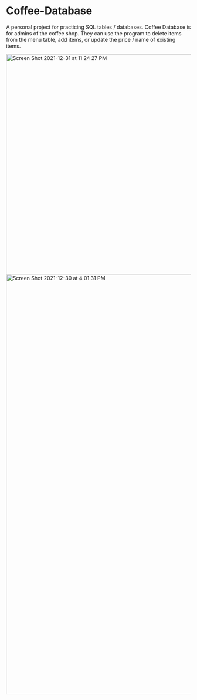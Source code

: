 # Coffee-Database

A personal project for practicing SQL tables / databases. Coffee Database is for admins of the coffee shop. They can use the program to delete items from the menu table, add items, or update the price / name of existing items.

<img width="598" alt="Screen Shot 2021-12-31 at 11 24 27 PM" src="https://user-images.githubusercontent.com/96713723/148292042-a27bf2ff-7851-479f-bfac-74425c209a99.png">
<img width="1141" alt="Screen Shot 2021-12-30 at 4 01 31 PM" src="https://user-images.githubusercontent.com/96713723/148292052-c50659d3-ea94-4288-b628-50f2f8c06f95.png">
